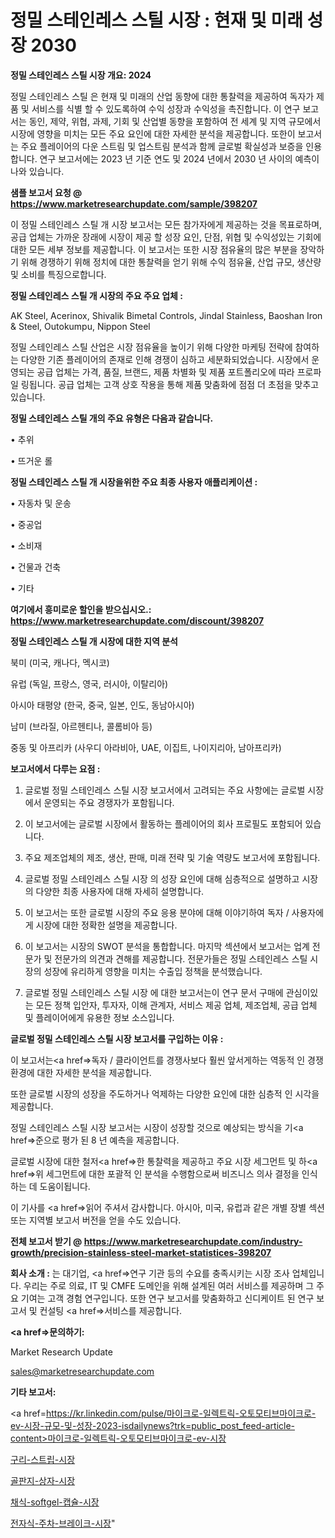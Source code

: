 # 정밀 스테인레스 스틸 시장 : 현재 및 미래 성장 2030

<strong>정밀 스테인레스 스틸 시장 개요: 2024</strong>

정밀 스테인레스 스틸 은 현재 및 미래의 산업 동향에 대한 통찰력을 제공하여 독자가 제품 및 서비스를 식별 할 수 있도록하여 수익 성장과 수익성을 촉진합니다. 이 연구 보고서는 동인, 제약, 위협, 과제, 기회 및 산업별 동향을 포함하여 전 세계 및 지역 규모에서 시장에 영향을 미치는 모든 주요 요인에 대한 자세한 분석을 제공합니다. 또한이 보고서는 주요 플레이어의 다운 스트림 및 업스트림 분석과 함께 글로벌 확실성과 보증을 인용합니다. 연구 보고서에는 2023 년 기준 연도 및 2024 년에서 2030 년 사이의 예측이 나와 있습니다.



<strong>샘플 보고서 요청 @ <a href=https://www.marketresearchupdate.com/sample/398207>https://www.marketresearchupdate.com/sample/398207</a></strong>

이 정밀 스테인레스 스틸 개 시장 보고서는 모든 참가자에게 제공하는 것을 목표로하며, 공급 업체는 가까운 장래에 시장이 제공 할 성장 요인, 단점, 위협 및 수익성있는 기회에 대한 모든 세부 정보를 제공합니다. 이 보고서는 또한 시장 점유율의 많은 부분을 장악하기 위해 경쟁하기 위해 정치에 대한 통찰력을 얻기 위해 수익 점유율, 산업 규모, 생산량 및 소비를 특징으로합니다.



<strong>정밀 스테인레스 스틸 개 시장의 주요 주요 업체 :</strong>

AK Steel, Acerinox, Shivalik Bimetal Controls, Jindal Stainless, Baoshan Iron & Steel, Outokumpu, Nippon Steel

정밀 스테인레스 스틸 산업은 시장 점유율을 높이기 위해 다양한 마케팅 전략에 참여하는 다양한 기존 플레이어의 존재로 인해 경쟁이 심하고 세분화되었습니다. 시장에서 운영되는 공급 업체는 가격, 품질, 브랜드, 제품 차별화 및 제품 포트폴리오에 따라 프로파일 링됩니다. 공급 업체는 고객 상호 작용을 통해 제품 맞춤화에 점점 더 초점을 맞추고 있습니다.



<strong>정밀 스테인레스 스틸 개의 주요 유형은 다음과 같습니다.</strong>

• 추위

• 뜨거운 롤



<strong>정밀 스테인레스 스틸 개 시장을위한 주요 최종 사용자 애플리케이션 :</strong>

• 자동차 및 운송

• 중공업

• 소비재

• 건물과 건축

• 기타



<strong>여기에서 흥미로운 할인을 받으십시오.: <a href=https://www.marketresearchupdate.com/discount/398207>https://www.marketresearchupdate.com/discount/398207</a></strong>



<strong>정밀 스테인레스 스틸 개 시장에 대한 지역 분석</strong>

북미 (미국, 캐나다, 멕시코)

유럽 (독일, 프랑스, 영국, 러시아, 이탈리아)

아시아 태평양 (한국, 중국, 일본, 인도, 동남아시아)

남미 (브라질, 아르헨티나, 콜롬비아 등)

중동 및 아프리카 (사우디 아라비아, UAE, 이집트, 나이지리아, 남아프리카)



<strong>보고서에서 다루는 요점 :</strong>

1. 글로벌 정밀 스테인레스 스틸 시장 보고서에서 고려되는 주요 사항에는 글로벌 시장에서 운영되는 주요 경쟁자가 포함됩니다.

2. 이 보고서에는 글로벌 시장에서 활동하는 플레이어의 회사 프로필도 포함되어 있습니다.

3. 주요 제조업체의 제조, 생산, 판매, 미래 전략 및 기술 역량도 보고서에 포함됩니다.

4. 글로벌 정밀 스테인레스 스틸 시장 의 성장 요인에 대해 심층적으로 설명하고 시장의 다양한 최종 사용자에 대해 자세히 설명합니다.

5. 이 보고서는 또한 글로벌 시장의 주요 응용 분야에 대해 이야기하여 독자 / 사용자에게 시장에 대한 정확한 설명을 제공합니다.

6. 이 보고서는 시장의 SWOT 분석을 통합합니다. 마지막 섹션에서 보고서는 업계 전문가 및 전문가의 의견과 견해를 제공합니다. 전문가들은 정밀 스테인레스 스틸 시장의 성장에 유리하게 영향을 미치는 수출입 정책을 분석했습니다.

7. 글로벌 정밀 스테인레스 스틸 시장 에 대한 보고서는이 연구 문서 구매에 관심이있는 모든 정책 입안자, 투자자, 이해 관계자, 서비스 제공 업체, 제조업체, 공급 업체 및 플레이어에게 유용한 정보 소스입니다.



<strong>글로벌 정밀 스테인레스 스틸 시장 보고서를 구입하는 이유 :</strong>

이 보고서는<a href=>독자 / 클</a>라이언트를 경쟁사보다 훨씬 앞서게하는 역동적 인 경쟁 환경에 대한 자세한 분석을 제공합니다.

또한 글로벌 시장의 성장을 주도하거나 억제하는 다양한 요인에 대한 심층적 인 시각을 제공합니다.

정밀 스테인레스 스틸 시장 보고서는 시장이 성장할 것으로 예상되는 방식을 기<a href=>준으로</a> 평가 된 8 년 예측을 제공합니다.

글로벌 시장에 대한 철저<a href=>한 통찰력</a>을 제공하고 주요 시장 세그먼트 및 하<a href=>위 세그</a>먼트에 대한 포괄적 인 분석을 수행함으로써 비즈니스 의사 결정을 인식하는 데 도움이됩니다.

이 기사를 <a href=>읽어 주</a>셔서 감사합니다. 아시아, 미국, 유럽과 같은 개별 장별 섹션 또는 지역별 보고서 버전을 얻을 수도 있습니다.



<strong>전체 보고서 받기 @ <a href=https://www.marketresearchupdate.com/industry-growth/precision-stainless-steel-market-statistices-398207>https://www.marketresearchupdate.com/industry-growth/precision-stainless-steel-market-statistices-398207</a></strong>



<strong>회사 소개 :</strong>
는 대기업, <a href=>연구 기</a>관 등의 수요를 충족시키는 시장 조사 업체입니다. 우리는 주로 의료, IT 및 CMFE 도메인을 위해 설계된 여러 서비스를 제공하며 그 주요 기여는 고객 경험 연구입니다. 또한 연구 보고서를 맞춤화하고 신디케이트 된 연구 보고서 및 컨설팅 <a href=>서비</a>스를 제공합니다.



<strong><a href=>문의하기:</a></strong>

Market Research Update

sales@marketresearchupdate.com



<strong>기타 보고서:</strong>

<a href=https://kr.linkedin.com/pulse/마이크로-일렉트릭-오토모티브마이크로-ev-시장-규모-및-성장-2023-isdailynews?trk=public_post_feed-article-content>마이크로-일렉트릭-오토모티브마이크로-ev-시장</a>

<a href=https://www.linkedin.com/pulse/구리-스트립-시장-현재-및-미래-성장-2029-survey-spotlight-pro-24-analysis/>구리-스트립-시장</a>

<a href=https://www.linkedin.com/pulse/골판지-상자-시장-규모-및-성장-2023-trend-tracking-tips-360-analysis-0xwpc/>골판지-상자-시장</a>

<a href=https://www.linkedin.com/pulse/채식-softgel-캡슐-시장-진입-전략-및-위험-평가2029년-xnnkf/>채식-softgel-캡슐-시장</a>

<a href=https://www.linkedin.com/pulse/전자식-주차-브레이크-시장-세분화-연구-및-목표-고객2030년-dxgtc/>전자식-주차-브레이크-시장</a>"

